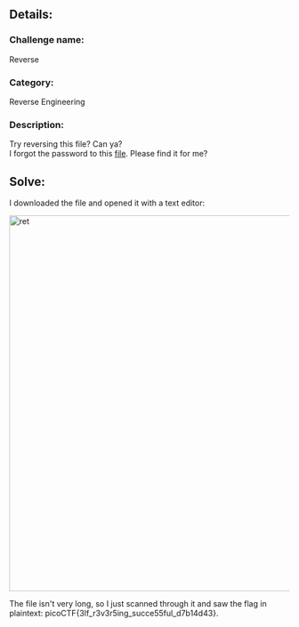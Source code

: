 ## Details:
### Challenge name:
Reverse

### Category:
Reverse Engineering

### Description:
Try reversing this file? Can ya? <br> I forgot the password to this [file](https://artifacts.picoctf.net/c/273/ret). Please find it for me?

## Solve:
I downloaded the file and opened it with a text editor:

<img width="676" alt="ret" src="https://github.com/uuu2q/ctf-writeups/assets/134032122/b33217b2-43d2-498a-b19d-28e6a39ad074">

The file isn't very long, so I just scanned through it and saw the flag in plaintext: picoCTF{3lf_r3v3r5ing_succe55ful_d7b14d43}.
